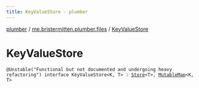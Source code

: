 ```yaml
---
title: KeyValueStore - plumber
---
```


[plumber](../index.html) / [me.bristermitten.plumber.files](index.html) / [KeyValueStore](./-key-value-store.html)

# KeyValueStore

`@Unstable("Functional but not documented and undergoing heavy refactoring") interface KeyValueStore<K, T> : `[`Store`](-store/index.html)`<T>, `[`MutableMap`](https://kotlinlang.org/api/latest/jvm/stdlib/kotlin.collections/-mutable-map/index.html)`<K, T>`